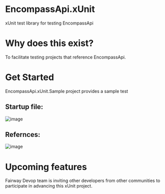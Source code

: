 # EncompassApi.xUnit
xUnit test library for testing EncompassApi
# Why does this exist?
To facilitate testing projects that reference EncompassApi.
# Get Started
EncompassApi.xUnit.Sample project provides a sample test
## Startup file:
![image](https://user-images.githubusercontent.com/79709750/117076940-dded8900-acfc-11eb-8f6e-16b30d1b159d.png)

## Refernces:
![image](https://user-images.githubusercontent.com/79709750/117076860-bf878d80-acfc-11eb-9b6a-2309eae2f2e2.png)



# Upcoming features
Fairway Devop team is inviting other developers from other communities to participate in advancing this xUnit project. 

